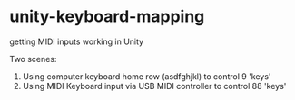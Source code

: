 # unity-keyboard-mapping
getting MIDI inputs working in Unity

Two scenes:  
1) Using computer keyboard home row (asdfghjkl) to control 9 'keys'  
2) Using MIDI Keyboard input via USB MIDI controller to control 88 'keys'
